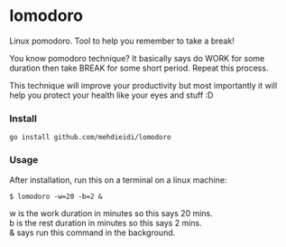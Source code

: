 # lomodoro
Linux pomodoro. Tool to help you remember to take a break!

You know pomodoro technique? It basically says do WORK for some duration then take BREAK for some short period. Repeat this process.

This technique will improve your productivity but most importantly it will help you protect your health like your eyes and stuff :D

### Install
```
go install github.com/mehdieidi/lomodoro
```

### Usage
After installation, run this on a terminal on a linux machine:
```
$ lomodoro -w=20 -b=2 &
```
w is the work duration in minutes so this says 20 mins. <br>
b is the rest duration in minutes so this says 2 mins. <br>
& says run this command in the background. <br>